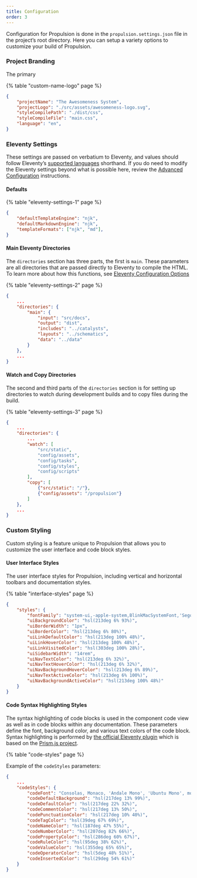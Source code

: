 ```yaml
---
title: Configuration
order: 3
---
```


Configuration for Propulsion is done in the `propulsion.settings.json` file in the project’s root directory. Here you can setup a variety options to customize your build of Propulsion.

### Project Branding

The primary

{% table "custom-name-logo" page %}

```json
{
	"projectName": "The Awesomeness System",
	"projectLogo": "./src/assets/awesomeness-logo.svg",
	"styleCompilePath": "./dist/css",
	"styleCompileFile": "main.css",
	"language": "en",
}
```

### Eleventy Settings

These settings are passed on verbatium to Eleventy, and values should follow Eleventy’s [supported languages](https://www.11ty.dev/docs/languages/) shorthand. If you do need to modify the Eleventy settings beyond what is possible here, review the [Advanced Configuration](advanced) instructions.

#### Defaults

{% table "eleventy-settings-1" page %}

```json
{
	"defaultTemplateEngine": "njk",
	"defaultMarkdownEngine": "njk",
	"templateFormats": ["njk", "md"],
}
```

#### Main Eleventy Directories

The `directories` section has three parts, the first is `main`. These parameters are all directories that are passed directly to Eleventy to compile the HTML. To learn more about how this functions, see [Eleventy Configuration Options](https://www.11ty.dev/docs/config/#configuration-options)

{% table "eleventy-settings-2" page %}

```json
{
	...
	"directories": {
		"main": {
			"input": "src/docs",
			"output": "dist",
			"includes": "../catalysts",
			"layouts": "../schematics",
			"data": "../data"
		}
	},
	...
}
```

#### Watch and Copy Directories

The second and third parts of the `directories` section is for setting up directories to watch during development builds and to copy files during the build.

{% table "eleventy-settings-3" page %}

```json
{
	...
	"directories": {
		...
		"watch": [
			"src/static",
			"config/assets",
			"config/tasks",
			"config/styles",
			"config/scripts"
		],
		"copy": [
			{"src/static": "/"},
			{"config/assets": "/propulsion"}
		]
	},
	...
}
```


### Custom Styling

Custom styling is a feature unique to Propulsion that allows you to customize the user interface and code block styles.

#### User Interface Styles

The user interface styles for Propulsion, including vertical and horizontal toolbars and documentation styles.

{% table "interface-styles" page %}

```json
{
	"styles": {
		"fontFamily": "system-ui,-apple-system,BlinkMacSystemFont,'Segoe UI','Noto Sans',Helvetica,Arial,sans-serif,'Apple Color Emoji','Segoe UI Emoji'",
		"uiBackgroundColor": "hsl(213deg 6% 93%)",
		"uiBorderWidth": "1px",
		"uiBorderColor": "hsl(213deg 6% 80%)",
		"uiLinkDefaultColor": "hsl(213deg 100% 48%)",
		"uiLinkHoverColor": "hsl(213deg 100% 48%)",
		"uiLinkVisitedColor": "hsl(303deg 100% 28%)",
		"uiSidebarWidth": "14rem",
		"uiNavTextColor": "hsl(213deg 6% 32%)",
		"uiNavTextHoverColor": "hsl(213deg 6% 32%)",
		"uiNavBackgroundHoverColor": "hsl(213deg 6% 89%)",
		"uiNavTextActiveColor": "hsl(213deg 6% 100%)",
		"uiNavBackgroundActiveColor": "hsl(213deg 100% 48%)"
	}
}
```

#### Code Syntax Highlighting Styles

The syntax highlighting of code blocks is used in the component code view as well as in code blocks within any documentation. These parameters define the font, background color, and various text colors of the code block. Syntax highlighting is performed by [the official Eleventy plugin](https://www.11ty.dev/docs/plugins/syntaxhighlight/) which is based on the [Prism.js project](https://prismjs.com).

{% table "code-styles" page %}

Example of the `codeStyles` parameters:

```json
{
	...
	"codeStyles": {
		"codeFont": "Consolas, Monaco, 'Andale Mono', 'Ubuntu Mono', monospace",
		"codeDefaultBackground": "hsl(217deg 13% 99%)",
		"codeDefaultColor": "hsl(217deg 22% 32%)",
		"codeCommentColor": "hsl(217deg 13% 50%)",
		"codePunctuationColor": "hsl(217deg 10% 40%)",
		"codeTagColor": "hsl(39deg 67% 69%)",
		"codeNameColor": "hsl(187deg 47% 55%)",
		"codeNumberColor": "hsl(207deg 82% 66%)",
		"codePropertyColor": "hsl(286deg 60% 67%)",
		"codeRuleColor": "hsl(95deg 38% 62%)",
		"codeValueColor": "hsl(355deg 65% 65%)",
		"codeOperatorColor": "hsl(5deg 48% 51%)",
		"codeInsertedColor": "hsl(29deg 54% 61%)"
	}
}
```
